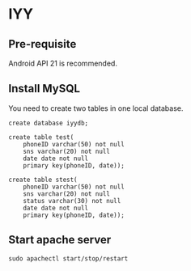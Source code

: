 # IYY

## Pre-requisite
Android API 21 is recommended.

## Install MySQL
You need to create two tables in one local database.

```
create database iyydb;
```

```
create table test(
    phoneID varchar(50) not null
    sns varchar(20) not null
    date date not null
    primary key(phoneID, date));
```

```
create table stest(
    phoneID varchar(50) not null
    sns varchar(20) not null
    status varchar(30) not null
    date date not null
    primary key(phoneID, date));
```

## Start apache server
```
sudo apachectl start/stop/restart
```



